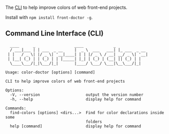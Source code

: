 The [CLI](<https://en.wikipedia.org/wiki/Command-line_interface>) to help improve colors of web front-end projects.

Install with `npm install front-doctor -g`.


## Command Line Interface (CLI)

```
  ____      _                 ____             _             
  / ___|___ | | ___  _ __     |  _ \  ___   ___| |_ ___  _ __ 
 | |   / _ \| |/ _ \| '__|____| | | |/ _ \ / __| __/ _ \| '__|
 | |__| (_) | | (_) | | |_____| |_| | (_) | (__| || (_) | |   
  \____\___/|_|\___/|_|       |____/ \___/ \___|\__\___/|_|   
                                                              
Usage: color-doctor [options] [command]

CLI to help improve colors of web front-end projects

Options:
  -V, --version                    output the version number
  -h, --help                       display help for command

Commands:
  find-colors [options] <dirs...>  Find for color declarations inside some
                                   folders
  help [command]                   display help for command

```